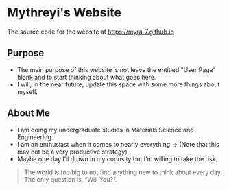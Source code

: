 # Mythreyi's Website
The source code for the website at https://myra-7.github.io

## Purpose
* The main purpose of this website is not leave the entitled "User Page" blank and to start thinking about what goes here.
* I will, in the near future, update this space with some more things about myself.

## About Me
* I am doing my undergraduate studies in Materials Science and Engineering.
* I am an enthusiast when it comes to nearly everything -> (Note that this may not be a very productive strategy).
* Maybe one day I’ll drown in my curiosity but I'm willing to take the risk. 

> The world is too big to not find anything new to think about every day. The only question is, “Will You?”.